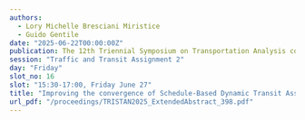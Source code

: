 ```yaml
---
authors:
  - Lory Michelle Bresciani Miristice
  - Guido Gentile
date: "2025-06-22T00:00:00Z"
publication: The 12th Triennial Symposium on Transportation Analysis conference
session: "Traffic and Transit Assignment 2"
day: "Friday"
slot_no: 16
slot: "15:30-17:00, Friday June 27"
title: "Improving the convergence of Schedule-Based Dynamic Transit Assignment Models with capacity constraints"
url_pdf: "/proceedings/TRISTAN2025_ExtendedAbstract_398.pdf"
---
```


